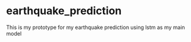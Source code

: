 # earthquake_prediction
This is my prototype for my earthquake prediction using lstm as my main model

